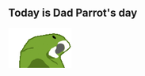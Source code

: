 <h2>Today is Dad Parrot's day</h2><img src="https://raw.githubusercontent.com/jmhobbs/cultofthepartyparrot.com/master/parrots/hd/dadparrot.gif" />